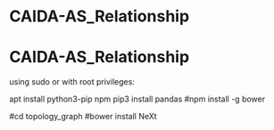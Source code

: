# CAIDA-AS_Relationship
# CAIDA-AS_Relationship

using sudo or with root privileges:

apt install python3-pip npm
pip3 install pandas
#npm install -g bower

#cd topology_graph
#bower install NeXt
